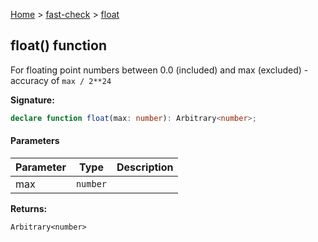 [Home](/) &gt; [fast-check](../fast-check.md) &gt; [float](float_1.md)

## float() function

For floating point numbers between 0.0 (included) and max (excluded) - accuracy of `max / 2**24`

<b>Signature:</b>

```typescript
declare function float(max: number): Arbitrary<number>;
```

#### Parameters

|  Parameter | Type | Description |
|  --- | --- | --- |
|  max | <code>number</code> |  |

<b>Returns:</b>

`Arbitrary<number>`


